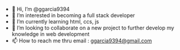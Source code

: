- 👋 Hi, I’m @ggarcia9394
- 👀 I’m interested in becoming a full stack developer 
- 🌱 I’m currently learning html, ccs, js
- 💞️ I’m looking to collaborate on a new project to further develop my knowledge in web development
- 📫 How to reach me thru email : ggarcia9394@gmail.com 
<!---
ggarcia9394/ggarcia9394 is a ✨ special ✨ repository because its `README.md` (this file) appears on your GitHub profile.
You can click the Preview link to take a look at your changes.
--->
